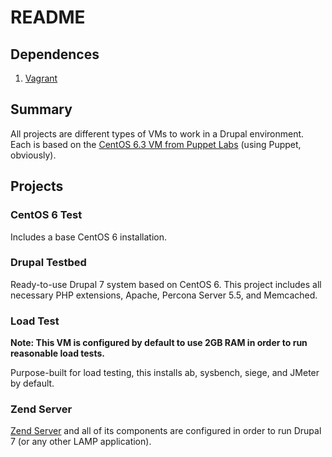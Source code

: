 # README

## Dependences

1. [Vagrant](http://vagrantup.com/)

## Summary

All projects are different types of VMs to work in a Drupal environment. Each is based on the [CentOS 6.3 VM from Puppet Labs](https://github.com/puppetlabs/puppet-vagrant-boxes) (using Puppet, obviously).

## Projects

### CentOS 6 Test

Includes a base CentOS 6 installation.

### Drupal Testbed

Ready-to-use Drupal 7 system based on CentOS 6. This project includes all necessary PHP extensions, Apache, Percona Server 5.5, and Memcached.

### Load Test

**Note: This VM is configured by default to use 2GB RAM in order to run reasonable load tests.**

Purpose-built for load testing, this installs ab, sysbench, siege, and JMeter by default.

### Zend Server

[Zend Server](https://www.zend.com/en/products/server/) and all of its components are configured in order to run Drupal 7 (or any other LAMP application).